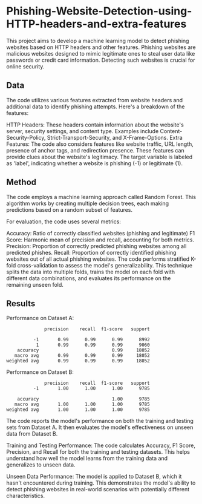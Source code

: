 # Phishing-Website-Detection-using-HTTP-headers-and-extra-features

This project aims to develop a machine learning model to detect phishing websites based on HTTP headers and other features. Phishing websites are malicious websites designed to mimic legitimate ones to steal user data like passwords or credit card information. Detecting such websites is crucial for online security.

## Data
The code utilizes various features extracted from website headers and additional data to identify phishing attempts. Here's a breakdown of the features:

HTTP Headers: These headers contain information about the website's server, security settings, and content type. Examples include Content-Security-Policy, Strict-Transport-Security, and X-Frame-Options.
Extra Features: The code also considers features like website traffic, URL length, presence of anchor tags, and redirection presence. These features can provide clues about the website's legitimacy.
The target variable is labeled as 'label', indicating whether a website is phishing (-1) or legitimate (1).

## Method
The code employs a machine learning approach called Random Forest. This algorithm works by creating multiple decision trees, each making predictions based on a random subset of features.

For evaluation, the code uses several metrics:

Accuracy: Ratio of correctly classified websites (phishing and legitimate)
F1 Score: Harmonic mean of precision and recall, accounting for both metrics.
Precision: Proportion of correctly predicted phishing websites among all predicted phishes.
Recall: Proportion of correctly identified phishing websites out of all actual phishing websites.
The code performs stratified K-fold cross-validation to assess the model's generalizability. This technique splits the data into multiple folds, trains the model on each fold with different data combinations, and evaluates its performance on the remaining unseen fold.

## Results

Performance on Dataset A:
```
              precision    recall  f1-score   support

          -1       0.99      0.99      0.99      8992
           1       0.99      0.99      0.99      9060
    accuracy                           0.99     18052
   macro avg       0.99      0.99      0.99     18052   
weighted avg       0.99      0.99      0.99     18052
```

Performance on Dataset B:
```
              precision    recall  f1-score   support
          -1       1.00      1.00      1.00      9785

    accuracy                           1.00      9785
   macro avg       1.00      1.00      1.00      9785   
weighted avg       1.00      1.00      1.00      9785
```

The code reports the model's performance on both the training and testing sets from Dataset A. It then evaluates the model's effectiveness on unseen data from Dataset B.

Training and Testing Performance: The code calculates Accuracy, F1 Score, Precision, and Recall for both the training and testing datasets. This helps understand how well the model learns from the training data and generalizes to unseen data.

Unseen Data Performance: The model is applied to Dataset B, which it hasn't encountered during training. This demonstrates the model's ability to detect phishing websites in real-world scenarios with potentially different characteristics.
